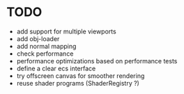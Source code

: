 # TODO

- add support for multiple viewports
- add obj-loader
- add normal mapping
- check performance
- performance optimizations based on performance tests
- define a clear ecs interface
- try offscreen canvas for smoother rendering
- reuse shader programs (ShaderRegistry ?)